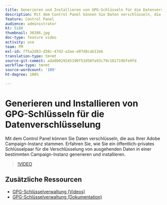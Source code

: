 ```yaml
---
title: Generieren und Installieren von GPG-Schlüsseln für die Datenverschlüsselung
description: Mit dem Control Panel können Sie Daten verschlüsseln, die aus Ihrer Adobe Campaign-Instanz stammen. Erfahren Sie, wie Sie zur Verschlüsselung ausgehender Daten ein Schlüsselpaar aus öffentlichem/privatem Schlüssel generieren und in einer bestimmten Campaign-Instanz installieren können.
feature: Control Panel
audience: administrator
kt: 5188
thumbnail: 36386.jpg
doc-type: feature video
activity: use
team: PM
exl-id: ff5a2d83-d38c-47d2-a3ae-e07d8cab13eb
translation-type: tm+mt
source-git-commit: ada0b029245190f53d58fa93c79c161719bfe9fd
workflow-type: tm+mt
source-wordcount: '109'
ht-degree: 100%

---
```


# Generieren und Installieren von GPG-Schlüsseln für die Datenverschlüsselung

Mit dem Control Panel können Sie Daten verschlüsseln, die aus Ihrer Adobe Campaign-Instanz stammen. Erfahren Sie, wie Sie ein öffentlich-privates Schlüsselpaar für die Verschlüsselung von ausgehenden Daten in einer bestimmten Campaign-Instanz generieren und installieren.

>[!VIDEO](https://video.tv.adobe.com/v/36386?quality=12)

## Zusätzliche Ressourcen

* [GPG-Schlüsselverwaltung (Videos)](./gpg-key-management-overview.md)
* [GPG-Schlüsselverwaltung (Dokumentation)](https://docs.adobe.com/content/help/de-DE/control-panel/using/instances-settings/gpg-keys-management.html)
